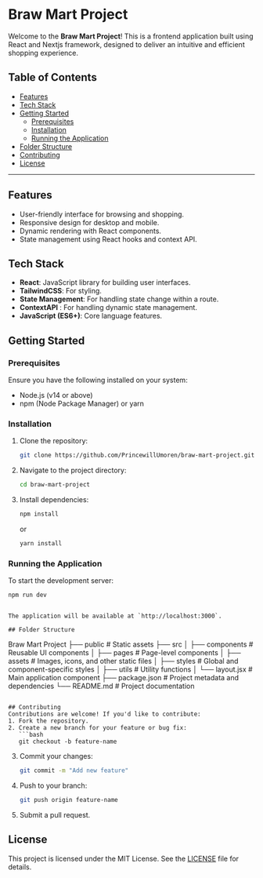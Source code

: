 # Braw Mart Project

Welcome to the **Braw Mart Project**! This is a frontend application built using React and Nextjs framework, designed to deliver an intuitive and efficient shopping experience.

## Table of Contents
- [Features](#features)
- [Tech Stack](#tech-stack)
- [Getting Started](#getting-started)
  - [Prerequisites](#prerequisites)
  - [Installation](#installation)
  - [Running the Application](#running-the-application)
- [Folder Structure](#folder-structure)
- [Contributing](#contributing)
- [License](#license)

---

## Features
- User-friendly interface for browsing and shopping.
- Responsive design for desktop and mobile.
- Dynamic rendering with React components.
- State management using React hooks and context API.

## Tech Stack
- **React**: JavaScript library for building user interfaces.
- **TailwindCSS**: For styling.
- **State Management**: For handling state change within a route.
- **ContextAPI** : For handling dynamic state management.
- **JavaScript (ES6+)**: Core language features.

## Getting Started

### Prerequisites
Ensure you have the following installed on your system:
- Node.js (v14 or above)
- npm (Node Package Manager) or yarn

### Installation
1. Clone the repository:
   ```bash
   git clone https://github.com/PrincewillUmoren/braw-mart-project.git
   ```
2. Navigate to the project directory:
   ```bash
   cd braw-mart-project
   ```
3. Install dependencies:
   ```bash
   npm install
   ```
   or
   ```bash
   yarn install
   ```

### Running the Application
To start the development server:
```bash
npm run dev
```
```

The application will be available at `http://localhost:3000`.

## Folder Structure
```
Braw Mart Project
├── public            # Static assets
├── src
│   ├── components    # Reusable UI components
│   ├── pages         # Page-level components
│   ├── assets        # Images, icons, and other static files
│   ├── styles        # Global and component-specific styles
│   ├── utils         # Utility functions
│   └── layout.jsx    # Main application component
├── package.json      # Project metadata and dependencies
└── README.md         # Project documentation
```

## Contributing
Contributions are welcome! If you'd like to contribute:
1. Fork the repository.
2. Create a new branch for your feature or bug fix:
   ```bash
   git checkout -b feature-name
   ```
3. Commit your changes:
   ```bash
   git commit -m "Add new feature"
   ```
4. Push to your branch:
   ```bash
   git push origin feature-name
   ```
5. Submit a pull request.

## License
This project is licensed under the MIT License. See the [LICENSE](LICENSE) file for details.
